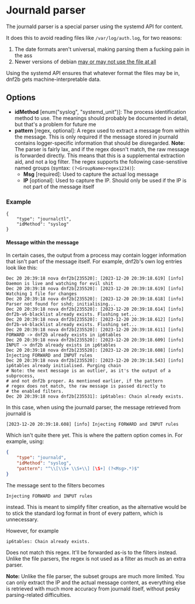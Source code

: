 # Journald parser

The journald parser is a special parser using the systemd API for content.

It does this to avoid reading files like `/var/log/auth.log`, for two reasons:
1. The date formats aren't universal, making parsing them a fucking pain in the ass
2. Newer versions of debian [may or may not use the file at all](https://github.com/fail2ban/fail2ban/issues/3645)

Using the systemd API ensures that whatever format the files may be in, dnf2b gets machine-interpretable data.

## Options

* **idMethod** [enum("syslog", "systemd_unit")]: The process identification method to use. The meanings should probably be documented in detail, but that's a problem for future me
* **pattern** [regex, optional]: A regex used to extract a message from within the message. This is only required if the message stored in journald contains logger-specific information that should be disregarded. **Note:** The parser is fairly lax, and if the regex doesn't match, the raw message is forwarded directly. This means that this is a supplemental extraction aid, and not a log filter. The regex supports the following case-senstiive named groups (syntax: `(?<GroupName>regex1234)`):
    * **Msg** [required]: Used to capture the actual log message
    * **IP** [optional]: Used to capture the IP. Should only be used if the IP is not part of the message itself

### Example
```
{
    "type": "journalctl",
    "idMethod": "syslog"
}
```

#### Message within the message

In certain cases, the output from a process may contain logger information that isn't part of the message itself. For example, dnf2b's own log entries look like this:
```
Dec 20 20:39:18 nova dnf2b[235520]: [2023-12-20 20:39:18.619] [info] Daemon is live and watching for evil shit
Dec 20 20:39:18 nova dnf2b[235520]: [2023-12-20 20:39:18.619] [info] Watching 1 file for changes
Dec 20 20:39:18 nova dnf2b[235520]: [2023-12-20 20:39:18.618] [info] Parser not found for sshd; initialising...
Dec 20 20:39:18 nova dnf2b[235520]: [2023-12-20 20:39:18.614] [info] dnf2b-v6-blacklist already exists. Flushing set...
Dec 20 20:39:18 nova dnf2b[235520]: [2023-12-20 20:39:18.612] [info] dnf2b-v4-blacklist already exists. Flushing set...
Dec 20 20:39:18 nova dnf2b[235520]: [2023-12-20 20:39:18.611] [info] FORWARD -> dnf2b already exists in ip6tables
Dec 20 20:39:18 nova dnf2b[235520]: [2023-12-20 20:39:18.609] [info] INPUT -> dnf2b already exists in ip6tables
Dec 20 20:39:18 nova dnf2b[235520]: [2023-12-20 20:39:18.608] [info] Injecting FORWARD and INPUT rules
Dec 20 20:39:18 nova dnf2b[235520]: [2023-12-20 20:39:18.543] [info] ip6tables already initialised. Purging chain
# Note: the next message is an outlier, as it's the output of a subprocess,
# and not dnf2b proper. As mentioned earlier, if the pattern 
# regex does not match, the raw message is passed directly to
# the enabled filters.
Dec 20 20:39:18 nova dnf2b[235531]: ip6tables: Chain already exists.
```

In this case, when using the journald parser, the message retrieved from journald is
```
[2023-12-20 20:39:18.608] [info] Injecting FORWARD and INPUT rules
```

Which isn't quite there yet. This is where the pattern option comes in. For example, using:
```json
{
    "type": "journald",
    "idMethod": "syslog",
    "pattern": "^\\[\\S+ \\S+\\] [\S+] (?<Msg>.*)$"
}
```

The message sent to the filters becomes
```
Injecting FORWARD and INPUT rules
```
instead. This is meant to simplify filter creation, as the alternative would be to stick the standard log format in front of every pattern, which is unnecessary.

However, for example
```
ip6tables: Chain already exists.
```
Does not match this regex. It'll be forwarded as-is to the filters instead. Unlike the file parsers, the regex is not used as a filter as much as an extra parser.

**Note:** Unlike the file parser, the subset groups are much more limited. You can only extract the IP and the actual message content, as everything else is retrieved with much more accuracy from journald itself, without pesky parsing-related difficulties.

